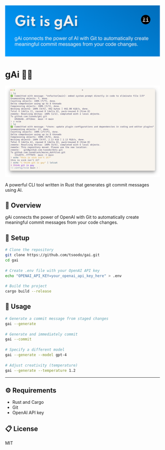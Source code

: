 ![gAi](./pics/gai.png)

# gAi 🤖📝

![gitisgai](./pics/pic.png)

A powerful CLI tool written in Rust that generates git commit messages using AI.

## 🦀 Overview

gAi connects the power of OpenAI with Git to automatically create meaningful commit messages from your code changes.

## 🔧 Setup

```bash
# Clone the repository
git clone https://github.com/tsoodo/gai.git
cd gai

# Create .env file with your OpenAI API key
echo "OPENAI_API_KEY=your_openai_api_key_here" > .env

# Build the project
cargo build --release
```

## 🚀 Usage

```bash
# Generate a commit message from staged changes
gai --generate

# Generate and immediately commit
gai --commit

# Specify a different model
gai --generate --model gpt-4

# Adjust creativity (temperature)
gai --generate --temperature 1.2
```

---

## ⚙️ Requirements

- Rust and Cargo
- Git
- OpenAI API key

## 📋 License

MIT
